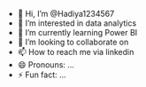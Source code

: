 - 👋 Hi, I’m @Hadiya1234567
- 👀 I’m interested in data analytics
- 🌱 I’m currently learning Power BI
- 💞️ I’m looking to collaborate on 
- 📫 How to reach me via linkedin 
- 😄 Pronouns: ...
- ⚡ Fun fact: ...

<!---
Hadiya1234567/Hadiya1234567 is a ✨ special ✨ repository because its `README.md` (this file) appears on your GitHub profile.
You can click the Preview link to take a look at your changes.
--->
